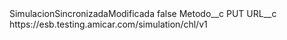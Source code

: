 <?xml version="1.0" encoding="UTF-8"?>
<CustomMetadata xmlns="http://soap.sforce.com/2006/04/metadata" xmlns:xsi="http://www.w3.org/2001/XMLSchema-instance" xmlns:xsd="http://www.w3.org/2001/XMLSchema">
    <label>SimulacionSincronizadaModificada</label>
    <protected>false</protected>
    <values>
        <field>Metodo__c</field>
        <value xsi:type="xsd:string">PUT</value>
    </values>
    <values>
        <field>URL__c</field>
        <value xsi:type="xsd:string">https://esb.testing.amicar.com/simulation/chl/v1</value>
    </values>
</CustomMetadata>
